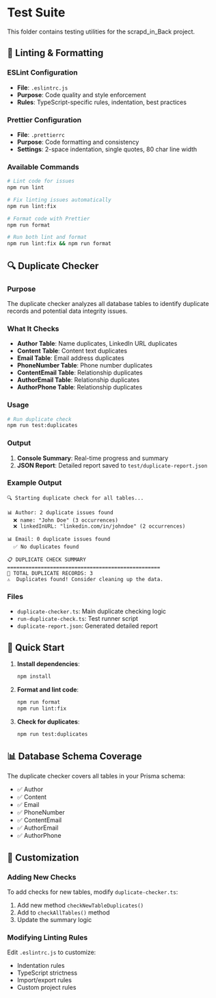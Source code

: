 # Test Suite

This folder contains testing utilities for the scrapd_in_Back project.

## 🧹 Linting & Formatting

### ESLint Configuration
- **File**: `.eslintrc.js`
- **Purpose**: Code quality and style enforcement
- **Rules**: TypeScript-specific rules, indentation, best practices

### Prettier Configuration
- **File**: `.prettierrc`
- **Purpose**: Code formatting and consistency
- **Settings**: 2-space indentation, single quotes, 80 char line width

### Available Commands
```bash
# Lint code for issues
npm run lint

# Fix linting issues automatically
npm run lint:fix

# Format code with Prettier
npm run format

# Run both lint and format
npm run lint:fix && npm run format
```

## 🔍 Duplicate Checker

### Purpose
The duplicate checker analyzes all database tables to identify duplicate records and potential data integrity issues.

### What It Checks
- **Author Table**: Name duplicates, LinkedIn URL duplicates
- **Content Table**: Content text duplicates
- **Email Table**: Email address duplicates
- **PhoneNumber Table**: Phone number duplicates
- **ContentEmail Table**: Relationship duplicates
- **AuthorEmail Table**: Relationship duplicates
- **AuthorPhone Table**: Relationship duplicates

### Usage
```bash
# Run duplicate check
npm run test:duplicates
```

### Output
1. **Console Summary**: Real-time progress and summary
2. **JSON Report**: Detailed report saved to `test/duplicate-report.json`

### Example Output
```
🔍 Starting duplicate check for all tables...

📊 Author: 2 duplicate issues found
  ❌ name: "John Doe" (3 occurrences)
  ❌ linkedInURL: "linkedin.com/in/johndoe" (2 occurrences)

📊 Email: 0 duplicate issues found
  ✅ No duplicates found

📋 DUPLICATE CHECK SUMMARY
==================================================
🎯 TOTAL DUPLICATE RECORDS: 3
⚠️  Duplicates found! Consider cleaning up the data.
```

### Files
- `duplicate-checker.ts`: Main duplicate checking logic
- `run-duplicate-check.ts`: Test runner script
- `duplicate-report.json`: Generated detailed report

## 🚀 Quick Start

1. **Install dependencies**:
   ```bash
   npm install
   ```

2. **Format and lint code**:
   ```bash
   npm run format
   npm run lint:fix
   ```

3. **Check for duplicates**:
   ```bash
   npm run test:duplicates
   ```

## 📊 Database Schema Coverage

The duplicate checker covers all tables in your Prisma schema:
- ✅ Author
- ✅ Content  
- ✅ Email
- ✅ PhoneNumber
- ✅ ContentEmail
- ✅ AuthorEmail
- ✅ AuthorPhone

## 🔧 Customization

### Adding New Checks
To add checks for new tables, modify `duplicate-checker.ts`:
1. Add new method `checkNewTableDuplicates()`
2. Add to `checkAllTables()` method
3. Update the summary logic

### Modifying Linting Rules
Edit `.eslintrc.js` to customize:
- Indentation rules
- TypeScript strictness
- Import/export rules
- Custom project rules 